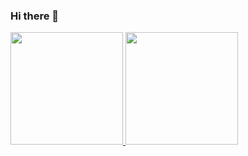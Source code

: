 ### Hi there 👋
<div>
  <a href="https://github.com/VictorTerror">
  <img height="180em" src=https://github-readme-stats.vercel.app/api?username=victorterror&show_icons=true&theme=dracula&include_all_commits=true&count_private=true"/>
  <img height="180em" src=https://github-readme-stats.vercel.app/api/top-langs/?username=anuraghazra&layout=compact&langs_count=168&theme=dark"/>

    
</div>


<!--
**VictorTerror/VictorTerror** is a ✨ _special_ ✨ repository because its `README.md` (this file) appears on your GitHub profile.

Here are some ideas to get you started:

- 🔭 I’m currently working on ...
- 🌱 I’m currently learning ...
- 👯 I’m looking to collaborate on ...
- 🤔 I’m looking for help with ...
- 💬 Ask me about ...
- 📫 How to reach me: ...
- 😄 Pronouns: ...
- ⚡ Fun fact: ...
-->
